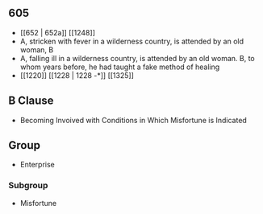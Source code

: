 ## 605
- [[652 | 652a]] [[1248]] 
- A, stricken with fever in a wilderness country, is attended by an old woman, B
- A, falling ill in a wilderness country, is attended by an old woman. B, to whom years before, he had taught a fake method of healing
- [[1220]] [[1228 | 1228 -*]] [[1325]] 

## B Clause
- Becoming Invoived with Conditions in Which Misfortune is Indicated

## Group
- Enterprise

### Subgroup
- Misfortune

